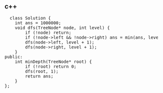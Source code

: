 ## c++
<pre>
  class Solution {
    int ans = 1000000;
    void dfs(TreeNode* node, int level) {
        if (!node) return;
        if (!node->left && !node->right) ans = min(ans, level);
        dfs(node->left, level + 1);
        dfs(node->right, level + 1);
    }
public:
    int minDepth(TreeNode* root) {
        if (!root) return 0;
        dfs(root, 1);
        return ans;
    }
};
</pre>
